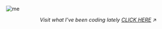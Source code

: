 ![me](https://github.com/user-attachments/assets/489c343b-062a-4a87-873f-aceb34e737d4)

<p align="center"> 
  <i>Visit what I’ve been coding lately 
    <a href="https://polyglotparrot.github.io/jump/" target="_blank" rel="noopener noreferrer">CLICK HERE</a>
  </i>
  ↗
</p>

















  




